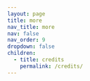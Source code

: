 ```yaml
---
layout: page
title: more
nav_title: more
nav: false
nav_order: 9
dropdown: false
children:
  - title: credits
    permalink: /credits/
---
```

